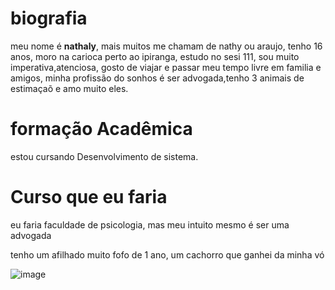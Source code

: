 # biografia

meu nome é **nathaly**, mais muitos me chamam de nathy ou araujo, tenho 16 anos, moro na carioca perto ao ipiranga, estudo no sesi 111, sou muito imperativa,atenciosa, gosto de viajar e passar meu tempo livre em familia e amigos, minha profissão do sonhos é ser advogada,tenho 3 animais de estimaçaõ e amo muito eles.

# formação Acadêmica

estou cursando Desenvolvimento de sistema.

# Curso que eu faria

eu faria faculdade de psicologia, mas meu intuito mesmo é ser uma advogada

tenho um afilhado muito fofo de 1 ano, um cachorro que ganhei da minha vó

![image](https://github.com/user-attachments/assets/87e31cdb-608c-4640-8b48-d2d5ff20da02)















